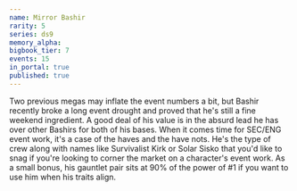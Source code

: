 ```yaml
---
name: Mirror Bashir
rarity: 5
series: ds9
memory_alpha:
bigbook_tier: 7
events: 15
in_portal: true
published: true
---
```


Two previous megas may inflate the event numbers a bit, but Bashir recently broke a long event drought and proved that he's still a fine weekend ingredient. A good deal of his value is in the absurd lead he has over other Bashirs for both of his bases. When it comes time for SEC/ENG event work, it's a case of the haves and the have nots. He's the type of crew along with names like Survivalist Kirk or Solar Sisko that you'd like to snag if you're looking to corner the market on a character's event work.  As a small bonus, his gauntlet pair sits at 90% of the power of #1 if you want to use him when his traits align.
